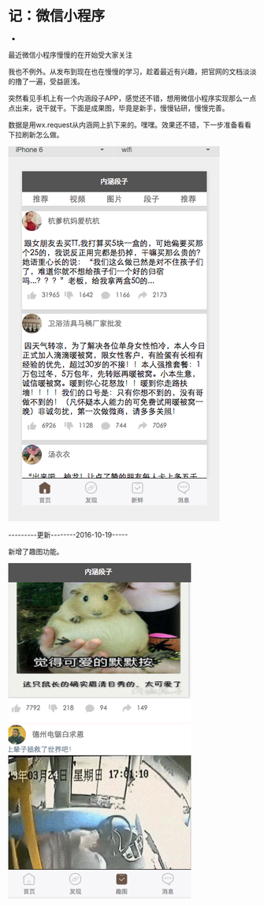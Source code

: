 # 记：微信小程序
-
最近微信小程序慢慢的在开始受大家关注

我也不例外。从发布到现在也在慢慢的学习，趁着最近有兴趣，把官网的文档淡淡的撸了一遍，受益匪浅。

突然看见手机上有一个内涵段子APP，感觉还不错，想用微信小程序实现那么一点点出来，说干就干。下面是成果图，毕竟是新手，慢慢钻研，慢慢完善。

数据是用wx.request从内涵网上扒下来的。嘿嘿。效果还不错，下一步准备看看下拉刷新怎么做。

![内涵段子](picture/neihan.png)

---------更新--------2016-10-19-----

新增了趣图功能。

![内涵段子](picture/image.png)